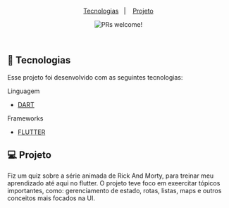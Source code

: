 <p align="center">
  <a href="#-tecnologias">Tecnologias</a>&nbsp;&nbsp;&nbsp;|&nbsp;&nbsp;&nbsp;
  <a href="#-projeto">Projeto</a>
</p>

<p align="center">
 <img src="https://img.shields.io/static/v1?label=PRs&message=welcome&color=49AA26&labelColor=000000" alt="PRs welcome!" />
</p>

<br>






## 🚀 Tecnologias

Esse projeto foi desenvolvido com as seguintes tecnologias:

Linguagem

- [DART](https://dart.dev/)

Frameworks

- [FLUTTER](https://flutter.dev/)


## 💻 Projeto

<p align="left">
Fiz um quiz sobre a série animada de Rick And Morty, para treinar meu aprendizado até aqui no flutter. O projeto teve foco em exeercitar tópicos importantes, como: gerenciamento de estado, rotas, listas, maps e outros conceitos mais focados na UI. 
</p>
